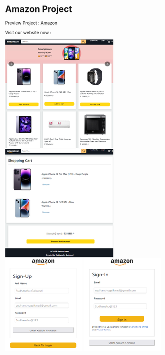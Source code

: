 # Amazon Project

<p>Preview Project : <a href="https://amzon-frontend-2foh.onrender.com"> Amazon </a> </p>

 Visit our website now :

<img src="https://github.com/sudhanshu1919/Amzon_Frontend/blob/main/amazon01.png" alt="Movie 01" width="350" height="350px">

<img src="https://github.com/sudhanshu1919/Amzon_Frontend/blob/main/amazon02.png" alt="Movie 01" width="350" height="350px">

<img src="https://github.com/sudhanshu1919/Amzon_Frontend/blob/main/amazon03.png" alt="Movie 01" width="250" height="300px">

<img src="https://github.com/sudhanshu1919/Amzon_Frontend/blob/main/amazon04.png" alt="Movie 01" width="250" height="300px">
